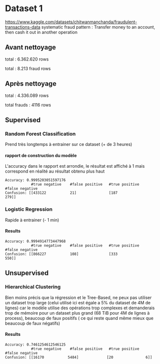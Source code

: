 # Dataset 1

https://www.kaggle.com/datasets/chitwanmanchanda/fraudulent-transactions-data
systematic fraud pattern : Transfer money to an account, then cash it out in another operation

## Avant nettoyage
total : 6.362.620 rows 

total : 8.213 fraud rows

## Après nettoyage

total : 4.336.089 rows

total frauds : 4116 rows

## Supervised

### Random Forest Classification

Prend très longtemps à entrainer sur ce dataset (+ de 3 heures)

#### rapport de construction du modèle

L'accuracy dans le rapport est arrondie, le résultat est affiché à 1 mais correspond en réalité au résultat obtenu plus haut
```
Accuracy: 0.9995203051597176
            #true negative    #false positive   #true positive    #false negative
Confusion: [[433122           21]               [187              279]]

```

### Logistic Regression

Rapide à entrainer (- 1 min)

#### Results

```
Accuracy: 0.9994914773447968
            #true negative    #false positive   #true positive    #false negative
Confusion: [[866227           108]              [333              550]]

```
## Unsupervised

### Hierarchical Clustering 

Bien moins précis que la régression et le Tree-Based, ne peux pas utiliser un dataset trop large (celui utilisé ici est égale a 5% du dataset de 4M de lignes) car le modèle utilise des opérations trop complexes et demanderais trop de mémoire pour un dataset plus grand (68 TiB pour 4M de lignes à process), beaucoup de faux positifs ( ce qui reste quand même mieux que beaucoup de faux négatifs)

#### Results

```
Accuracy: 0.7461254612546125
            #true negative    #false positive   #true positive    #false negative
Confusion: [[16170           5484]             [20               6]]

```